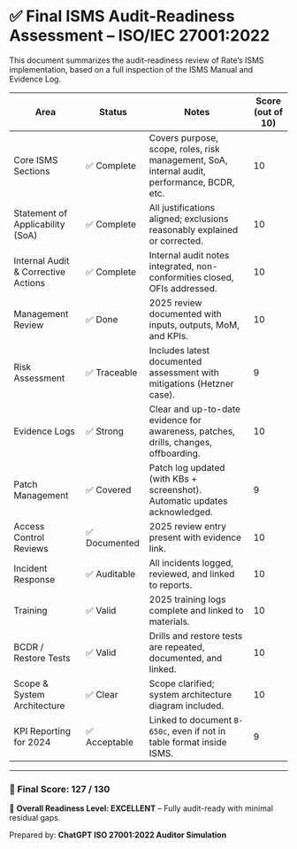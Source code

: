 # ✅ Final ISMS Audit-Readiness Assessment – ISO/IEC 27001:2022

This document summarizes the audit-readiness review of Rate’s ISMS implementation, based on a full inspection of the ISMS Manual and Evidence Log.

| Area                                | Status       | Notes                                                                                          | Score (out of 10) |
|-------------------------------------|--------------|------------------------------------------------------------------------------------------------|-------------------|
| Core ISMS Sections                  | ✅ Complete   | Covers purpose, scope, roles, risk management, SoA, internal audit, performance, BCDR, etc.    | 10                |
| Statement of Applicability (SoA)    | ✅ Complete   | All justifications aligned; exclusions reasonably explained or corrected.                      | 10                |
| Internal Audit & Corrective Actions | ✅ Complete   | Internal audit notes integrated, non-conformities closed, OFIs addressed.                      | 10                |
| Management Review                   | ✅ Done       | 2025 review documented with inputs, outputs, MoM, and KPIs.                                    | 10                |
| Risk Assessment                     | ✅ Traceable  | Includes latest documented assessment with mitigations (Hetzner case).                         | 9                 |
| Evidence Logs                       | ✅ Strong     | Clear and up-to-date evidence for awareness, patches, drills, changes, offboarding.            | 10                |
| Patch Management                    | ✅ Covered    | Patch log updated (with KBs + screenshot). Automatic updates acknowledged.                     | 9                 |
| Access Control Reviews              | ✅ Documented | 2025 review entry present with evidence link.                                                  | 10                |
| Incident Response                   | ✅ Auditable  | All incidents logged, reviewed, and linked to reports.                                         | 10                |
| Training                            | ✅ Valid      | 2025 training logs complete and linked to materials.                                           | 10                |
| BCDR / Restore Tests                | ✅ Valid      | Drills and restore tests are repeated, documented, and linked.                                 | 10                |
| Scope & System Architecture         | ✅ Clear      | Scope clarified; system architecture diagram included.                                         | 10                |
| KPI Reporting for 2024              | ✅ Acceptable | Linked to document `B-650c`, even if not in table format inside ISMS.                          | 9                 |

---

### 🔢 Final Score: **127 / 130**

🎯 **Overall Readiness Level: EXCELLENT** – Fully audit-ready with minimal residual gaps.

Prepared by: **ChatGPT ISO 27001:2022 Auditor Simulation**
